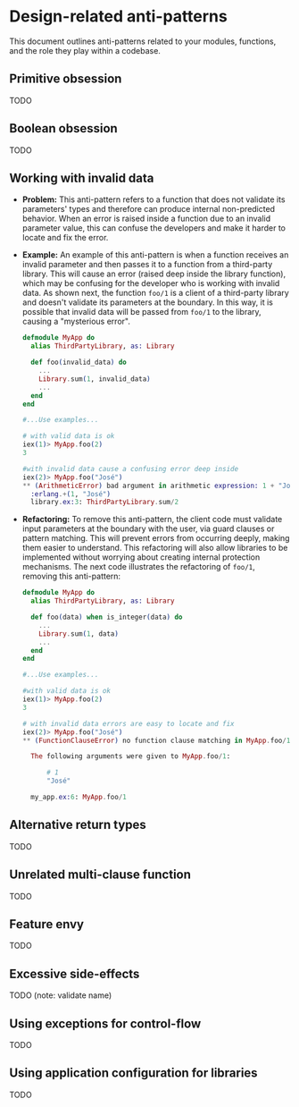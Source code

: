 # Design-related anti-patterns

This document outlines anti-patterns related to your modules, functions, and the role they
play within a codebase.

## Primitive obsession

TODO

## Boolean obsession

TODO

## Working with invalid data

* __Problem:__ This anti-pattern refers to a function that does not validate its parameters' types and therefore can produce internal non-predicted behavior. When an error is raised inside a function due to an invalid parameter value, this can confuse the developers and make it harder to locate and fix the error.

* __Example:__ An example of this anti-pattern is when a function receives an invalid parameter and then passes it to a function from a third-party library. This will cause an error (raised deep inside the library function), which may be confusing for the developer who is working with invalid data. As shown next, the function ``foo/1`` is a client of a third-party library and doesn't validate its parameters at the boundary. In this way, it is possible that invalid data will be passed from ``foo/1`` to the library, causing a "mysterious error".

  ```elixir
  defmodule MyApp do
    alias ThirdPartyLibrary, as: Library

    def foo(invalid_data) do
      ...
      Library.sum(1, invalid_data)
      ...
    end
  end

  #...Use examples...

  # with valid data is ok
  iex(1)> MyApp.foo(2)
  3

  #with invalid data cause a confusing error deep inside
  iex(2)> MyApp.foo("José")
  ** (ArithmeticError) bad argument in arithmetic expression: 1 + "José"
    :erlang.+(1, "José")
    library.ex:3: ThirdPartyLibrary.sum/2
  ```

* __Refactoring:__ To remove this anti-pattern, the client code must validate input parameters at the boundary with the user, via guard clauses or pattern matching. This will prevent errors from occurring deeply, making them easier to understand. This refactoring will also allow libraries to be implemented without worrying about creating internal protection mechanisms. The next code illustrates the refactoring of ``foo/1``, removing this anti-pattern:

  ```elixir
  defmodule MyApp do
    alias ThirdPartyLibrary, as: Library

    def foo(data) when is_integer(data) do
      ...
      Library.sum(1, data)
      ...
    end
  end

  #...Use examples...

  #with valid data is ok
  iex(1)> MyApp.foo(2)
  3

  # with invalid data errors are easy to locate and fix
  iex(2)> MyApp.foo("José")
  ** (FunctionClauseError) no function clause matching in MyApp.foo/1

    The following arguments were given to MyApp.foo/1:

        # 1
        "José"

    my_app.ex:6: MyApp.foo/1
  ```


## Alternative return types

TODO

## Unrelated multi-clause function

TODO

## Feature envy

TODO

## Excessive side-effects

TODO (note: validate name)

## Using exceptions for control-flow

TODO

## Using application configuration for libraries

TODO
